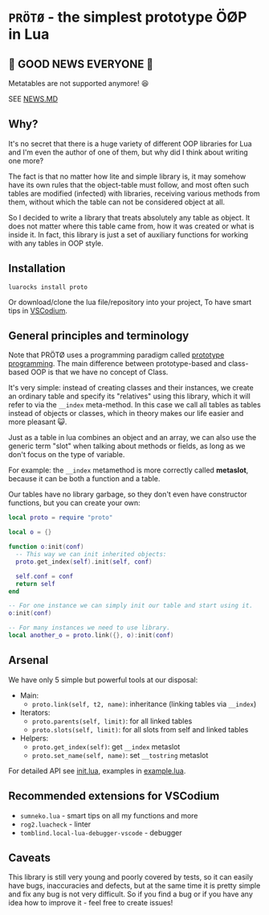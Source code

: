 # `PRÖTØ` - the simplest prototype ÖØP in Lua

## 🎉 GOOD NEWS EVERYONE 🎉

Metatables are not supported anymore! 😆

SEE [NEWS.MD](news.md)

## Why?

It's no secret that there is a huge variety of different OOP libraries for Lua
and I'm even the author of one of them, but why did I think about writing
one more?

The fact is that no matter how lite and simple library is, it may somehow have
its own rules that the object-table must follow, and most often such tables are
modified (infected) with libraries, receiving various methods from them, without
which the table can not be considered object at all.

So I decided to write a library that treats absolutely any table as object.
It does not matter where this table came from, how it was created or what is
inside it. In fact, this library is just a set of auxiliary functions for
working with any tables in OOP style.

## Installation

`luarocks install proto`

Or download/clone the lua file/repository into your project,
To have smart tips in [VSCodium][2].

## General principles and terminology

Note that PRÖTØ uses a programming paradigm called [prototype programming][1].
The main difference between prototype-based and class-based OOP is that we
have no concept of Class.

It's very simple: instead of creating classes and their instances, we create an
ordinary table and specify its "relatives" using this library, which it will
refer to via the `__index` meta-method. In this case we call all tables as
tables instead of objects or classes, which in theory makes our life easier and
more pleasant 😺.

Just as a table in lua combines an object and an array, we can also use the
generic term "slot" when talking about methods or fields, as long as we don't
focus on the type of variable.

For example: the `__index` metamethod is more correctly called **metaslot**,
because it can be both a function and a table.

Our tables have no library garbage, so they don't even have constructor
functions, but you can create your own:

```lua
local proto = require "proto"

local o = {}

function o:init(conf)
  -- This way we can init inherited objects:
  proto.get_index(self).init(self, conf)

  self.conf = conf
  return self
end

-- For one instance we can simply init our table and start using it.
o:init(conf)

-- For many instances we need to use library.
local another_o = proto.link({}, o):init(conf)
```

## Arsenal

We have only 5 simple but powerful tools at our disposal:

+ Main:
  + `proto.link(self, t2, name)`: inheritance (linking tables via `__index`)
+ Iterators:
  + `proto.parents(self, limit)`: for all linked tables
  + `proto.slots(self, limit)`: for all slots from self and linked tables
+ Helpers:
  + `proto.get_index(self)`: get `__index` metaslot
  + `proto.set_name(self, name)`: set `__tostring` metaslot

For detailed API see [init.lua](init.lua),
examples in [example.lua](example.lua).

## Recommended extensions for VSCodium

+ `sumneko.lua` - smart tips on all my functions and more
+ `rog2.luacheck` - linter
+ `tomblind.local-lua-debugger-vscode` - debugger

## Caveats

This library is still very young and poorly covered by tests, so it can easily
have bugs, inaccuracies and defects, but at the same time it is pretty simple
and fix any bug is not very difficult. So if you find a bug or if you have any
idea how to improve it - feel free to create issues!

[1]: https://en.wikipedia.org/wiki/Prototype-based_programming
[2]: https://vscodium.com
